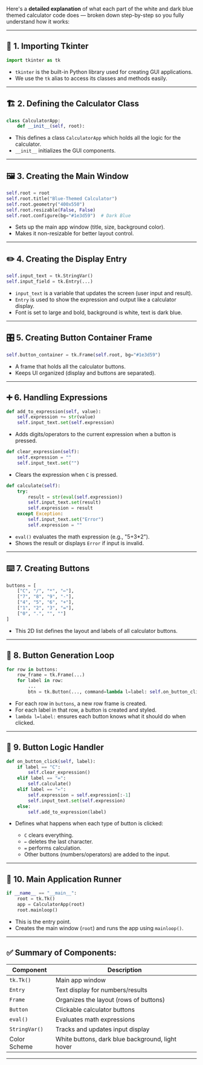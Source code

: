 Here's a **detailed explanation** of what each part of the white and dark blue themed calculator code does — broken down step-by-step so you fully understand how it works:

---

## 🔧 1. **Importing Tkinter**

```python
import tkinter as tk
```

* `tkinter` is the built-in Python library used for creating GUI applications.
* We use the `tk` alias to access its classes and methods easily.

---

## 🏗️ 2. **Defining the Calculator Class**

```python
class CalculatorApp:
    def __init__(self, root):
```

* This defines a class `CalculatorApp` which holds all the logic for the calculator.
* `__init__` initializes the GUI components.

---

## 🖼️ 3. **Creating the Main Window**

```python
self.root = root
self.root.title("Blue-Themed Calculator")
self.root.geometry("400x550")
self.root.resizable(False, False)
self.root.configure(bg="#1e3d59")  # Dark Blue
```

* Sets up the main app window (title, size, background color).
* Makes it non-resizable for better layout control.

---

## ✏️ 4. **Creating the Display Entry**

```python
self.input_text = tk.StringVar()
self.input_field = tk.Entry(...)
```

* `input_text` is a variable that updates the screen (user input and result).
* `Entry` is used to show the expression and output like a calculator display.
* Font is set to large and bold, background is white, text is dark blue.

---

## 🎛️ 5. **Creating Button Container Frame**

```python
self.button_container = tk.Frame(self.root, bg="#1e3d59")
```

* A frame that holds all the calculator buttons.
* Keeps UI organized (display and buttons are separated).

---

## ➕ 6. **Handling Expressions**

```python
def add_to_expression(self, value):
    self.expression += str(value)
    self.input_text.set(self.expression)
```

* Adds digits/operators to the current expression when a button is pressed.

```python
def clear_expression(self):
    self.expression = ""
    self.input_text.set("")
```

* Clears the expression when `C` is pressed.

```python
def calculate(self):
    try:
        result = str(eval(self.expression))
        self.input_text.set(result)
        self.expression = result
    except Exception:
        self.input_text.set("Error")
        self.expression = ""
```

* `eval()` evaluates the math expression (e.g., "5+3\*2").
* Shows the result or displays `Error` if input is invalid.

---

## ⌨️ 7. **Creating Buttons**

```python
buttons = [
    ["C", "/", "*", "←"],
    ["7", "8", "9", "-"],
    ["4", "5", "6", "+"],
    ["1", "2", "3", "="],
    ["0", ".", "", ""]
]
```

* This 2D list defines the layout and labels of all calculator buttons.

---

## 🔲 8. **Button Generation Loop**

```python
for row in buttons:
    row_frame = tk.Frame(...)
    for label in row:
        ...
        btn = tk.Button(..., command=lambda l=label: self.on_button_click(l))
```

* For each row in `buttons`, a new row frame is created.
* For each label in that row, a button is created and styled.
* `lambda l=label:` ensures each button knows what it should do when clicked.

---

## 🧠 9. **Button Logic Handler**

```python
def on_button_click(self, label):
    if label == "C":
        self.clear_expression()
    elif label == "=":
        self.calculate()
    elif label == "←":
        self.expression = self.expression[:-1]
        self.input_text.set(self.expression)
    else:
        self.add_to_expression(label)
```

* Defines what happens when each type of button is clicked:

  * `C` clears everything.
  * `←` deletes the last character.
  * `=` performs calculation.
  * Other buttons (numbers/operators) are added to the input.

---

## 🚀 10. **Main Application Runner**

```python
if __name__ == "__main__":
    root = tk.Tk()
    app = CalculatorApp(root)
    root.mainloop()
```

* This is the entry point.
* Creates the main window (`root`) and runs the app using `mainloop()`.

---

## ✅ Summary of Components:

| Component     | Description                                      |
| ------------- | ------------------------------------------------ |
| `tk.Tk()`     | Main app window                                  |
| `Entry`       | Text display for numbers/results                 |
| `Frame`       | Organizes the layout (rows of buttons)           |
| `Button`      | Clickable calculator buttons                     |
| `eval()`      | Evaluates math expressions                       |
| `StringVar()` | Tracks and updates input display                 |
| Color Scheme  | White buttons, dark blue background, light hover |

---

